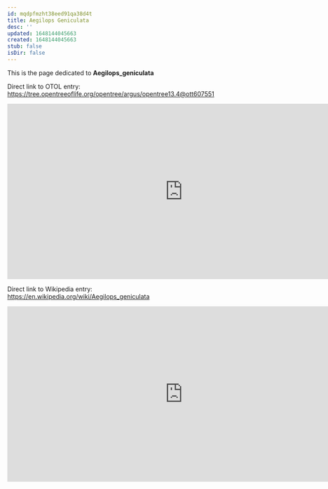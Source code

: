 ```yaml
---
id: mqdpfmzht38eed91qa38d4t
title: Aegilops Geniculata
desc: ''
updated: 1648144045663
created: 1648144045663
stub: false
isDir: false
---
```

This is the page dedicated to **Aegilops_geniculata**


Direct link to OTOL entry: https://tree.opentreeoflife.org/opentree/argus/opentree13.4@ott607551



<html>
    <body>
    <iframe src="https://tree.opentreeoflife.org/opentree/argus/opentree13.4@ott607551"
    width="800" height="400" frameborder="0" allowfullscreen> </iframe>
    </body>
</html>
    


Direct link to Wikipedia entry: https://en.wikipedia.org/wiki/Aegilops_geniculata



<html>
    <body>
    <iframe src="https://en.wikipedia.org/wiki/Aegilops_geniculata"
    width="800" height="400" frameborder="0" allowfullscreen> </iframe>
    </body>
</html>
    

